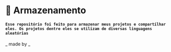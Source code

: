 # 📁 Armazenamento
####  ``` Esse repositório foi feito para armazenar meus projetos e compartilhar eles. Os projetos dentre eles se utilizam de diversas linguagens aleatórias ```

_ made by _